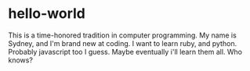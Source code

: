 # hello-world
This is a time-honored tradition in computer programming.
My name is Sydney, and I'm brand new at coding. I want to learn ruby, and python. Probably javascript too I guess. 
Maybe eventually i'll learn them all. Who knows?
